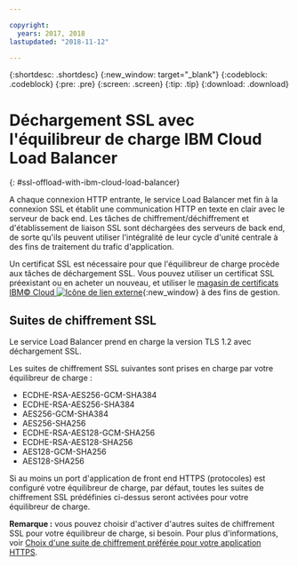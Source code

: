 ```yaml
---

copyright:
  years: 2017, 2018
lastupdated: "2018-11-12"

---
```


{:shortdesc: .shortdesc}
{:new_window: target="_blank"}
{:codeblock: .codeblock}
{:pre: .pre}
{:screen: .screen}
{:tip: .tip}
{:download: .download}

# Déchargement SSL avec l'équilibreur de charge IBM Cloud Load Balancer
{: #ssl-offload-with-ibm-cloud-load-balancer}

A chaque connexion HTTP entrante, le service Load Balancer met fin à la connexion SSL et établit une communication HTTP en texte en clair avec le serveur de back end. Les tâches de chiffrement/déchiffrement et d'établissement de liaison SSL sont déchargées des serveurs de back end, de sorte qu'ils peuvent utiliser l'intégralité de leur cycle d'unité centrale à des fins de traitement du trafic d'application. 

Un certificat SSL est nécessaire pour que l'équilibreur de charge procède aux tâches de déchargement SSL. Vous pouvez utiliser un certificat SSL préexistant ou en acheter un nouveau, et utiliser le [magasin de certificats IBM© Cloud ![Icône de lien externe](../../icons/launch-glyph.svg "Icône de lien externe")](https://control.softlayer.com/security/sslcerts){:new_window} à des fins de gestion. 

## Suites de chiffrement SSL
Le service Load Balancer prend en charge la version TLS 1.2 avec déchargement SSL.

Les suites de chiffrement SSL suivantes sont prises en charge par votre équilibreur de charge :

* ECDHE-RSA-AES256-GCM-SHA384
* ECDHE-RSA-AES256-SHA384
* AES256-GCM-SHA384
* AES256-SHA256
* ECDHE-RSA-AES128-GCM-SHA256
* ECDHE-RSA-AES128-SHA256
* AES128-GCM-SHA256
* AES128-SHA256

Si au moins un port d'application de front end HTTPS (protocoles) est configuré votre équilibreur de charge, par défaut, toutes les suites de chiffrement SSL prédéfinies ci-dessus seront activées pour votre équilibreur de charge. 

**Remarque :** vous pouvez choisir d'activer d'autres suites de chiffrement SSL pour votre équilibreur de charge, si besoin. Pour plus d'informations, voir [Choix d'une suite de chiffrement préférée pour votre application HTTPS](/docs/infrastructure/loadbalancer-service?topic=loadbalancer-service-choosing-a-preferred-cipher-suite-for-your-https-application).
